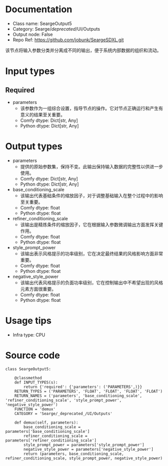 # Documentation
- Class name: SeargeOutput5
- Category: Searge/_deprecated_/UI/Outputs
- Output node: False
- Repo Ref: https://github.com/jobunk/SeargeSDXL.git

该节点将输入参数分类并分离成不同的输出，便于系统内部数据的组织和流动。

# Input types
## Required
- parameters
    - 该参数作为一组综合设置，指导节点的操作。它对节点正确运行和产生有意义的结果至关重要。
    - Comfy dtype: Dict[str, Any]
    - Python dtype: Dict[str, Any]

# Output types
- parameters
    - 提供的原始参数集，保持不变。此输出保持输入数据的完整性以供进一步使用。
    - Comfy dtype: Dict[str, Any]
    - Python dtype: Dict[str, Any]
- base_conditioning_scale
    - 该输出代表基础条件的缩放因子，对于调整基础输入在整个过程中的影响至关重要。
    - Comfy dtype: float
    - Python dtype: float
- refiner_conditioning_scale
    - 该输出是精炼条件的缩放因子，它在根据输入参数微调输出方面发挥关键作用。
    - Comfy dtype: float
    - Python dtype: float
- style_prompt_power
    - 该输出表示风格提示的功率级别，它在决定最终结果的风格影响方面非常重要。
    - Comfy dtype: float
    - Python dtype: float
- negative_style_power
    - 该输出代表风格提示的负面功率级别，它在控制输出中不希望出现的风格元素方面很重要。
    - Comfy dtype: float
    - Python dtype: float

# Usage tips
- Infra type: CPU

# Source code
```
class SeargeOutput5:

    @classmethod
    def INPUT_TYPES(s):
        return {'required': {'parameters': ('PARAMETERS',)}}
    RETURN_TYPES = ('PARAMETERS', 'FLOAT', 'FLOAT', 'FLOAT', 'FLOAT')
    RETURN_NAMES = ('parameters', 'base_conditioning_scale', 'refiner_conditioning_scale', 'style_prompt_power', 'negative_style_power')
    FUNCTION = 'demux'
    CATEGORY = 'Searge/_deprecated_/UI/Outputs'

    def demux(self, parameters):
        base_conditioning_scale = parameters['base_conditioning_scale']
        refiner_conditioning_scale = parameters['refiner_conditioning_scale']
        style_prompt_power = parameters['style_prompt_power']
        negative_style_power = parameters['negative_style_power']
        return (parameters, base_conditioning_scale, refiner_conditioning_scale, style_prompt_power, negative_style_power)
```
